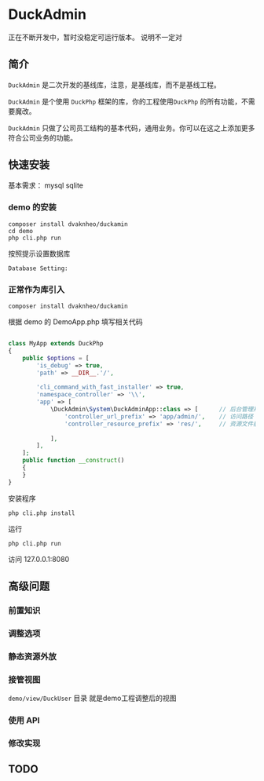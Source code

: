 # DuckAdmin
正在不断开发中，暂时没稳定可运行版本。
说明不一定对
## 简介

`DuckAdmin` 是二次开发的基线库，注意，是基线库，而不是基线工程。

`DuckAdmin` 是个使用 `DuckPhp` 框架的库，你的工程使用`DuckPhp` 的所有功能，不需要魔改。

`DuckAdmin` 只做了公司员工结构的基本代码，通用业务。你可以在这之上添加更多符合公司业务的功能。

## 快速安装

基本需求： mysql sqlite

### demo 的安装

```
composer install dvaknheo/duckamin 
cd demo
php cli.php run
```
按照提示设置数据库
```
Database Setting:

```
### 正常作为库引入

```
composer install dvaknheo/duckamin 
```

根据 demo 的 DemoApp.php 填写相关代码
```php

class MyApp extends DuckPhp
{
    public $options = [
        'is_debug' => true,
        'path' => __DIR__.'/',
        
        'cli_command_with_fast_installer' => true,
        'namespace_controller' => '\\',
        'app' => [
            \DuckAdmin\System\DuckAdminApp::class => [      // 后台管理系统
                'controller_url_prefix' => 'app/admin/',    // 访问路径
                'controller_resource_prefix' => 'res/',     // 资源文件前缀
                
            ],
        ],
    ];
    public function __construct()
    {
    }
}
```
安装程序
```
php cli.php install
```
运行
```
php cli.php run
```
访问 127.0.0.1:8080

## 高级问题

### 前置知识

### 调整选项

### 静态资源外放

### 接管视图

`demo/view/DuckUser` 目录 就是demo工程调整后的视图

### 使用 API

### 修改实现


## TODO
